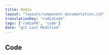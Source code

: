 ```yaml
---
title: Radio
layout: "layouts/component-documentation.njk"
translationKey: "radioCode"
tags: ['radioFR', 'code']
date: "git Last Modified"
---
```


## Code